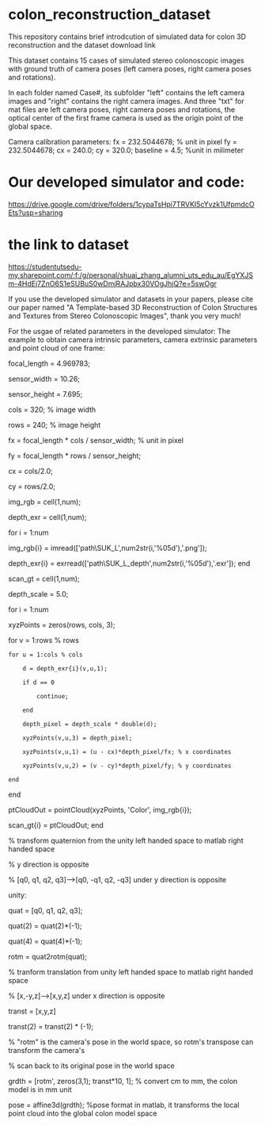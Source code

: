 # colon_reconstruction_dataset
This repository contains brief introdcution of simulated data for colon 3D reconstruction and the dataset download link

This dataset contains 15 cases of simulated stereo colonoscopic images with ground truth of camera poses (left camera poses, right camera poses and rotations).

In each folder named Case#, its subfolder "left" contains the left camera images and "right" contains the right camera images.
And three "txt" for mat files are left camera poses, right camera poses and rotations, the optical center of the first frame camera is used as the origin point of the global space.

Camera calibration parameters:
fx = 232.5044678; % unit in pixel
fy = 232.5044678;
cx = 240.0;
cy = 320.0;
baseline = 4.5; %unit in milimeter

# Our developed simulator and code:
https://drive.google.com/drive/folders/1cypaTsHpi7TRVKI5cYvzk1UfpmdcOEts?usp=sharing

# the link to dataset
https://studentutsedu-my.sharepoint.com/:f:/g/personal/shuai_zhang_alumni_uts_edu_au/EgYXJSm-4HdEj7ZnO6S1eSUBuS0wDmjRAJpbx30VOgJhjQ?e=5swOgr


If you use the developed simulator and datasets in your papers, please cite our paper named "A Template-based 3D Reconstruction of Colon Structures and Textures from Stereo
Colonoscopic Images", thank you very much!


For the usgae of related parameters in the developed simulator: The example to obtain camera intrinsic parameters, camera extrinsic parameters and point cloud of one frame:

focal_length = 4.969783;

sensor_width = 10.26;

sensor_height = 7.695;

cols = 320; % image width

rows = 240; % image height

fx = focal_length * cols / sensor_width; % unit in pixel

fy = focal_length * rows / sensor_height;

cx = cols/2.0;

cy = rows/2.0;

img_rgb = cell(1,num);

depth_exr = cell(1,num);

for i = 1:num

img_rgb{i} = imread(['path\SUK_L',num2str(i,'%05d'),'.png']);

depth_exr{i} = exrread(['path\SUK_L_depth',num2str(i,'%05d'),'.exr']);
end

scan_gt = cell(1,num);

depth_scale = 5.0;

for i = 1:num

xyzPoints = zeros(rows, cols, 3);

for v = 1:rows % rows

    for u = 1:cols % cols
    
        d = depth_exr{i}(v,u,1);
        
        if d == 0
        
            continue;
            
        end
        
        depth_pixel = depth_scale * double(d);
        
        xyzPoints(v,u,3) = depth_pixel;
        
        xyzPoints(v,u,1) = (u - cx)*depth_pixel/fx; % x coordinates
        
        xyzPoints(v,u,2) = (v - cy)*depth_pixel/fy; % y coordinates
        
    end
    
end

ptCloudOut = pointCloud(xyzPoints, 'Color', img_rgb{i});

scan_gt{i} = ptCloudOut; 
end

% transform quaternion from the unity left handed space to matlab right handed space

% y direction is opposite

% [q0, q1, q2, q3]-->[q0, -q1, q2, -q3] under y direction is opposite

unity:

quat = [q0, q1, q2, q3];

quat(2) = quat(2)*(-1);

quat(4) = quat(4)*(-1);

rotm = quat2rotm(quat);

% tranform translation from unity left handed space to matlab right handed space

% [x,-y,z]-->[x,y,z] under x direction is opposite

transt = [x,y,z]

transt(2) = transt(2) * (-1);

% "rotm" is the camera's pose in the world space, so rotm's transpose can transform the camera's

% scan back to its original pose in the world space

grdth = [rotm', zeros(3,1); transt*10, 1]; % convert cm to mm, the colon model is in mm unit

pose = affine3d(grdth); %pose format in matlab, it transforms the local point cloud into the global colon model space
